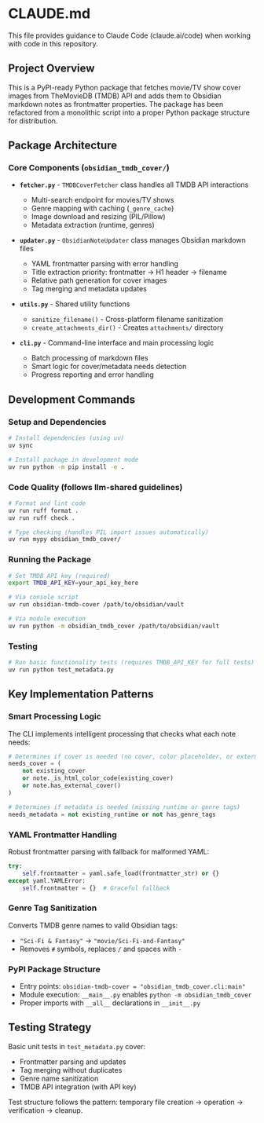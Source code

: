 # CLAUDE.md

This file provides guidance to Claude Code (claude.ai/code) when working with code in this repository.

## Project Overview

This is a PyPI-ready Python package that fetches movie/TV show cover images from TheMovieDB (TMDB) API and adds them to Obsidian markdown notes as frontmatter properties. The package has been refactored from a monolithic script into a proper Python package structure for distribution.

## Package Architecture

### Core Components (`obsidian_tmdb_cover/`)

- **`fetcher.py`** - `TMDBCoverFetcher` class handles all TMDB API interactions
  - Multi-search endpoint for movies/TV shows
  - Genre mapping with caching (`_genre_cache`)
  - Image download and resizing (PIL/Pillow)
  - Metadata extraction (runtime, genres)

- **`updater.py`** - `ObsidianNoteUpdater` class manages Obsidian markdown files
  - YAML frontmatter parsing with error handling
  - Title extraction priority: frontmatter → H1 header → filename
  - Relative path generation for cover images
  - Tag merging and metadata updates

- **`utils.py`** - Shared utility functions
  - `sanitize_filename()` - Cross-platform filename sanitization
  - `create_attachments_dir()` - Creates `attachments/` directory

- **`cli.py`** - Command-line interface and main processing logic
  - Batch processing of markdown files
  - Smart logic for cover/metadata needs detection
  - Progress reporting and error handling

## Development Commands

### Setup and Dependencies
```bash
# Install dependencies (using uv)
uv sync

# Install package in development mode
uv run python -m pip install -e .
```

### Code Quality (follows llm-shared guidelines)
```bash
# Format and lint code
uv run ruff format .
uv run ruff check .

# Type checking (handles PIL import issues automatically)
uv run mypy obsidian_tmdb_cover/
```

### Running the Package
```bash
# Set TMDB API key (required)
export TMDB_API_KEY=your_api_key_here

# Via console script
uv run obsidian-tmdb-cover /path/to/obsidian/vault

# Via module execution
uv run python -m obsidian_tmdb_cover /path/to/obsidian/vault
```

### Testing
```bash
# Run basic functionality tests (requires TMDB_API_KEY for full tests)
uv run python test_metadata.py
```

## Key Implementation Patterns

### Smart Processing Logic
The CLI implements intelligent processing that checks what each note needs:
```python
# Determines if cover is needed (no cover, color placeholder, or external URL)
needs_cover = (
    not existing_cover
    or note._is_html_color_code(existing_cover)
    or note.has_external_cover()
)

# Determines if metadata is needed (missing runtime or genre tags)
needs_metadata = not existing_runtime or not has_genre_tags
```

### YAML Frontmatter Handling
Robust frontmatter parsing with fallback for malformed YAML:
```python
try:
    self.frontmatter = yaml.safe_load(frontmatter_str) or {}
except yaml.YAMLError:
    self.frontmatter = {}  # Graceful fallback
```

### Genre Tag Sanitization
Converts TMDB genre names to valid Obsidian tags:
- `"Sci-Fi & Fantasy"` → `"movie/Sci-Fi-and-Fantasy"`
- Removes `#` symbols, replaces `/` and spaces with `-`

### PyPI Package Structure
- Entry points: `obsidian-tmdb-cover = "obsidian_tmdb_cover.cli:main"`
- Module execution: `__main__.py` enables `python -m obsidian_tmdb_cover`
- Proper imports with `__all__` declarations in `__init__.py`

## Testing Strategy

Basic unit tests in `test_metadata.py` cover:
- Frontmatter parsing and updates
- Tag merging without duplicates
- Genre name sanitization
- TMDB API integration (with API key)

Test structure follows the pattern: temporary file creation → operation → verification → cleanup.
